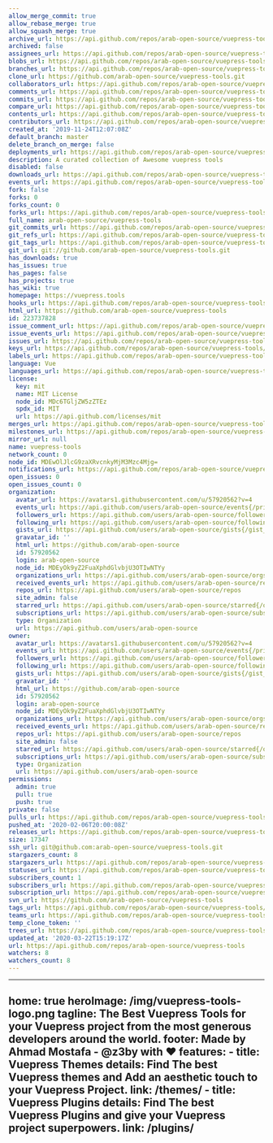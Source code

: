 ```yaml
---
allow_merge_commit: true
allow_rebase_merge: true
allow_squash_merge: true
archive_url: https://api.github.com/repos/arab-open-source/vuepress-tools/{archive_format}{/ref}
archived: false
assignees_url: https://api.github.com/repos/arab-open-source/vuepress-tools/assignees{/user}
blobs_url: https://api.github.com/repos/arab-open-source/vuepress-tools/git/blobs{/sha}
branches_url: https://api.github.com/repos/arab-open-source/vuepress-tools/branches{/branch}
clone_url: https://github.com/arab-open-source/vuepress-tools.git
collaborators_url: https://api.github.com/repos/arab-open-source/vuepress-tools/collaborators{/collaborator}
comments_url: https://api.github.com/repos/arab-open-source/vuepress-tools/comments{/number}
commits_url: https://api.github.com/repos/arab-open-source/vuepress-tools/commits{/sha}
compare_url: https://api.github.com/repos/arab-open-source/vuepress-tools/compare/{base}...{head}
contents_url: https://api.github.com/repos/arab-open-source/vuepress-tools/contents/{+path}
contributors_url: https://api.github.com/repos/arab-open-source/vuepress-tools/contributors
created_at: '2019-11-24T12:07:08Z'
default_branch: master
delete_branch_on_merge: false
deployments_url: https://api.github.com/repos/arab-open-source/vuepress-tools/deployments
description: A curated collection of Awesome vuepress tools
disabled: false
downloads_url: https://api.github.com/repos/arab-open-source/vuepress-tools/downloads
events_url: https://api.github.com/repos/arab-open-source/vuepress-tools/events
fork: false
forks: 0
forks_count: 0
forks_url: https://api.github.com/repos/arab-open-source/vuepress-tools/forks
full_name: arab-open-source/vuepress-tools
git_commits_url: https://api.github.com/repos/arab-open-source/vuepress-tools/git/commits{/sha}
git_refs_url: https://api.github.com/repos/arab-open-source/vuepress-tools/git/refs{/sha}
git_tags_url: https://api.github.com/repos/arab-open-source/vuepress-tools/git/tags{/sha}
git_url: git://github.com/arab-open-source/vuepress-tools.git
has_downloads: true
has_issues: true
has_pages: false
has_projects: true
has_wiki: true
homepage: https://vuepress.tools
hooks_url: https://api.github.com/repos/arab-open-source/vuepress-tools/hooks
html_url: https://github.com/arab-open-source/vuepress-tools
id: 223737828
issue_comment_url: https://api.github.com/repos/arab-open-source/vuepress-tools/issues/comments{/number}
issue_events_url: https://api.github.com/repos/arab-open-source/vuepress-tools/issues/events{/number}
issues_url: https://api.github.com/repos/arab-open-source/vuepress-tools/issues{/number}
keys_url: https://api.github.com/repos/arab-open-source/vuepress-tools/keys{/key_id}
labels_url: https://api.github.com/repos/arab-open-source/vuepress-tools/labels{/name}
language: Vue
languages_url: https://api.github.com/repos/arab-open-source/vuepress-tools/languages
license:
  key: mit
  name: MIT License
  node_id: MDc6TGljZW5zZTEz
  spdx_id: MIT
  url: https://api.github.com/licenses/mit
merges_url: https://api.github.com/repos/arab-open-source/vuepress-tools/merges
milestones_url: https://api.github.com/repos/arab-open-source/vuepress-tools/milestones{/number}
mirror_url: null
name: vuepress-tools
network_count: 0
node_id: MDEwOlJlcG9zaXRvcnkyMjM3Mzc4Mjg=
notifications_url: https://api.github.com/repos/arab-open-source/vuepress-tools/notifications{?since,all,participating}
open_issues: 0
open_issues_count: 0
organization:
  avatar_url: https://avatars1.githubusercontent.com/u/57920562?v=4
  events_url: https://api.github.com/users/arab-open-source/events{/privacy}
  followers_url: https://api.github.com/users/arab-open-source/followers
  following_url: https://api.github.com/users/arab-open-source/following{/other_user}
  gists_url: https://api.github.com/users/arab-open-source/gists{/gist_id}
  gravatar_id: ''
  html_url: https://github.com/arab-open-source
  id: 57920562
  login: arab-open-source
  node_id: MDEyOk9yZ2FuaXphdGlvbjU3OTIwNTYy
  organizations_url: https://api.github.com/users/arab-open-source/orgs
  received_events_url: https://api.github.com/users/arab-open-source/received_events
  repos_url: https://api.github.com/users/arab-open-source/repos
  site_admin: false
  starred_url: https://api.github.com/users/arab-open-source/starred{/owner}{/repo}
  subscriptions_url: https://api.github.com/users/arab-open-source/subscriptions
  type: Organization
  url: https://api.github.com/users/arab-open-source
owner:
  avatar_url: https://avatars1.githubusercontent.com/u/57920562?v=4
  events_url: https://api.github.com/users/arab-open-source/events{/privacy}
  followers_url: https://api.github.com/users/arab-open-source/followers
  following_url: https://api.github.com/users/arab-open-source/following{/other_user}
  gists_url: https://api.github.com/users/arab-open-source/gists{/gist_id}
  gravatar_id: ''
  html_url: https://github.com/arab-open-source
  id: 57920562
  login: arab-open-source
  node_id: MDEyOk9yZ2FuaXphdGlvbjU3OTIwNTYy
  organizations_url: https://api.github.com/users/arab-open-source/orgs
  received_events_url: https://api.github.com/users/arab-open-source/received_events
  repos_url: https://api.github.com/users/arab-open-source/repos
  site_admin: false
  starred_url: https://api.github.com/users/arab-open-source/starred{/owner}{/repo}
  subscriptions_url: https://api.github.com/users/arab-open-source/subscriptions
  type: Organization
  url: https://api.github.com/users/arab-open-source
permissions:
  admin: true
  pull: true
  push: true
private: false
pulls_url: https://api.github.com/repos/arab-open-source/vuepress-tools/pulls{/number}
pushed_at: '2020-02-06T20:00:08Z'
releases_url: https://api.github.com/repos/arab-open-source/vuepress-tools/releases{/id}
size: 17347
ssh_url: git@github.com:arab-open-source/vuepress-tools.git
stargazers_count: 8
stargazers_url: https://api.github.com/repos/arab-open-source/vuepress-tools/stargazers
statuses_url: https://api.github.com/repos/arab-open-source/vuepress-tools/statuses/{sha}
subscribers_count: 1
subscribers_url: https://api.github.com/repos/arab-open-source/vuepress-tools/subscribers
subscription_url: https://api.github.com/repos/arab-open-source/vuepress-tools/subscription
svn_url: https://github.com/arab-open-source/vuepress-tools
tags_url: https://api.github.com/repos/arab-open-source/vuepress-tools/tags
teams_url: https://api.github.com/repos/arab-open-source/vuepress-tools/teams
temp_clone_token: ''
trees_url: https://api.github.com/repos/arab-open-source/vuepress-tools/git/trees{/sha}
updated_at: '2020-03-22T15:19:17Z'
url: https://api.github.com/repos/arab-open-source/vuepress-tools
watchers: 8
watchers_count: 8
---
```


---
home: true
heroImage: /img/vuepress-tools-logo.png
tagline: The Best Vuepress Tools for your Vuepress project from the most generous developers around the world.
footer: Made by Ahmad Mostafa - @z3by with ❤️
features:
    - title: Vuepress Themes
      details: Find The best Vuepress themes and Add an aesthetic touch to your Vuepress Project.
      link: /themes/
    - title: Vuepress Plugins
      details: Find The best Vuepress Plugins and give your Vuepress project superpowers.
      link: /plugins/
---
